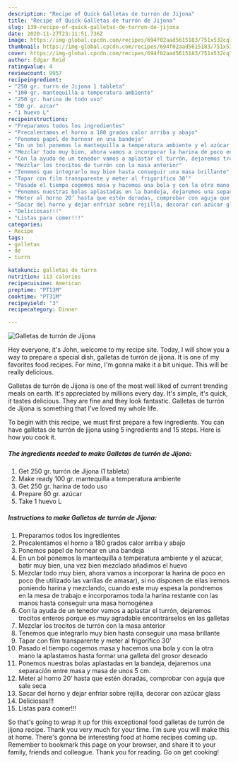 ```yaml
---
description: "Recipe of Quick Galletas de turrón de Jijona"
title: "Recipe of Quick Galletas de turrón de Jijona"
slug: 139-recipe-of-quick-galletas-de-turron-de-jijona
date: 2020-11-27T23:11:51.736Z
image: https://img-global.cpcdn.com/recipes/694f02aad5615183/751x532cq70/galletas-de-turron-de-jijona-foto-principal.jpg
thumbnail: https://img-global.cpcdn.com/recipes/694f02aad5615183/751x532cq70/galletas-de-turron-de-jijona-foto-principal.jpg
cover: https://img-global.cpcdn.com/recipes/694f02aad5615183/751x532cq70/galletas-de-turron-de-jijona-foto-principal.jpg
author: Edgar Reid
ratingvalue: 4
reviewcount: 9957
recipeingredient:
- "250 gr. turrn de Jijona 1 tableta"
- "100 gr. mantequilla a temperatura ambiente"
- "250 gr. harina de todo uso"
- "80 gr. azcar"
- "1 huevo L"
recipeinstructions:
- "Preparamos todos los ingredientes"
- "Precalentamos el horno a 180 grados calor arriba y abajo"
- "Ponemos papel de hornear en una bandeja"
- "En un bol ponemos la mantequilla a temperatura ambiente y el azúcar, batir muy bien, una vez bien mezclado añadimos el huevo"
- "Mezclar todo muy bien, ahora vamos a incorporar la harina de poco en poco (he utilizado las varillas de amasar), si no disponen de ellas iremos poniendo harina y mezclando, cuando este muy espesa la pondremos en la mesa de trabajo e incorporamos toda la harina restante con las manos hasta conseguir una masa homogénea"
- "Con la ayuda de un tenedor vamos a aplastar el turrón, dejaremos trocitos enteros porque es muy agradable encontrárselos en las galletas"
- "Mezclar los trocitos de turrón con la masa anterior"
- "Tenemos que integrarlo muy bien hasta conseguir una masa brillante"
- "Tapar con film transparente y meter al frigorífico 30’"
- "Pasado el tiempo cogemos masa y hacemos una bola y con la otra mano la aplastamos hasta formar una galleta del grosor deseado"
- "Ponemos nuestras bolas aplastadas en la bandeja, dejaremos una separación entre masa y masa de unos 5 cm."
- "Meter al horno 20’ hasta que estén doradas, comprobar con aguja que sale seca"
- "Sacar del horno y dejar enfriar sobre rejilla, decorar con azúcar glass"
- "Deliciosas!!!"
- "Listas para comer!!!"
categories:
- Recipe
tags:
- galletas
- de
- turrn

katakunci: galletas de turrn 
nutrition: 113 calories
recipecuisine: American
preptime: "PT13M"
cooktime: "PT31M"
recipeyield: "3"
recipecategory: Dinner

---
```



![Galletas de turrón de Jijona](https://img-global.cpcdn.com/recipes/694f02aad5615183/751x532cq70/galletas-de-turron-de-jijona-foto-principal.jpg)

Hey everyone, it's John, welcome to my recipe site. Today, I will show you a way to prepare a special dish, galletas de turrón de jijona. It is one of my favorites food recipes. For mine, I'm gonna make it a bit unique. This will be really delicious.



Galletas de turrón de Jijona is one of the most well liked of current trending meals on earth. It's appreciated by millions every day. It's simple, it's quick, it tastes delicious. They are fine and they look fantastic. Galletas de turrón de Jijona is something that I've loved my whole life.


To begin with this recipe, we must first prepare a few ingredients. You can have galletas de turrón de jijona using 5 ingredients and 15 steps. Here is how you cook it.

<!--inarticleads1-->

##### The ingredients needed to make Galletas de turrón de Jijona:

1. Get 250 gr. turrón de Jijona (1 tableta)
1. Make ready 100 gr. mantequilla a temperatura ambiente
1. Get 250 gr. harina de todo uso
1. Prepare 80 gr. azúcar
1. Take 1 huevo L




<!--inarticleads2-->

##### Instructions to make Galletas de turrón de Jijona:

1. Preparamos todos los ingredientes
1. Precalentamos el horno a 180 grados calor arriba y abajo
1. Ponemos papel de hornear en una bandeja
1. En un bol ponemos la mantequilla a temperatura ambiente y el azúcar, batir muy bien, una vez bien mezclado añadimos el huevo
1. Mezclar todo muy bien, ahora vamos a incorporar la harina de poco en poco (he utilizado las varillas de amasar), si no disponen de ellas iremos poniendo harina y mezclando, cuando este muy espesa la pondremos en la mesa de trabajo e incorporamos toda la harina restante con las manos hasta conseguir una masa homogénea
1. Con la ayuda de un tenedor vamos a aplastar el turrón, dejaremos trocitos enteros porque es muy agradable encontrárselos en las galletas
1. Mezclar los trocitos de turrón con la masa anterior
1. Tenemos que integrarlo muy bien hasta conseguir una masa brillante
1. Tapar con film transparente y meter al frigorífico 30’
1. Pasado el tiempo cogemos masa y hacemos una bola y con la otra mano la aplastamos hasta formar una galleta del grosor deseado
1. Ponemos nuestras bolas aplastadas en la bandeja, dejaremos una separación entre masa y masa de unos 5 cm.
1. Meter al horno 20’ hasta que estén doradas, comprobar con aguja que sale seca
1. Sacar del horno y dejar enfriar sobre rejilla, decorar con azúcar glass
1. Deliciosas!!!
1. Listas para comer!!!




So that's going to wrap it up for this exceptional food galletas de turrón de jijona recipe. Thank you very much for your time. I'm sure you will make this at home. There's gonna be interesting food at home recipes coming up. Remember to bookmark this page on your browser, and share it to your family, friends and colleague. Thank you for reading. Go on get cooking!
